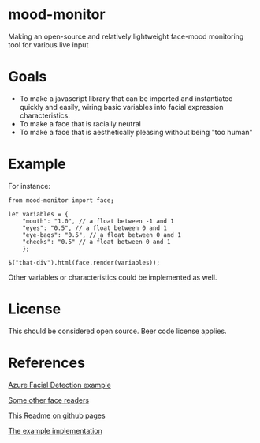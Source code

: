 # mood-monitor
Making an open-source and relatively lightweight face-mood monitoring tool for various live input

# Goals
- To make a javascript library that can be imported and instantiated quickly and easily, wiring basic variables into facial expression characteristics.
- To make a face that is racially neutral
- To make a face that is aesthetically pleasing without being "too human"

# Example
For instance:
 
	from mood-monitor import face;

	let variables = { 
		"mouth": "1.0", // a float between -1 and 1
		"eyes": "0.5", // a float between 0 and 1
		"eye-bags": "0.5", // a float between 0 and 1
		"cheeks": "0.5" // a float between 0 and 1
		};

	$("that-div").html(face.render(variables));

Other variables or characteristics could be implemented as well.

# License
This should be considered open source. Beer code license applies.

# References
[Azure Facial Detection example](https://docs.microsoft.com/en-us/azure/cognitive-services/face/concepts/face-detection)

[Some other face readers](https://nordicapis.com/20-emotion-recognition-apis-that-will-leave-you-impressed-and-concerned/)

[This Readme on github pages](https://ejdarrow.github.io/mood-monitor)

[The example implementation](https://ejdarrow.github.io/mood-monitor/example.html)

